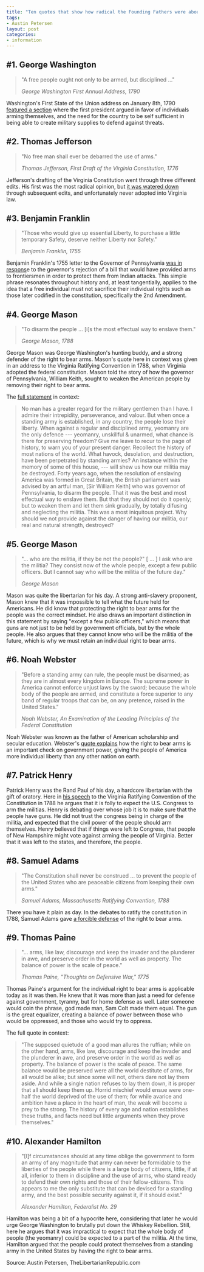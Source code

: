 ```yaml
---
title: "Ten quotes that show how radical the Founding Fathers were about gun ownership"
tags:
- Austin Petersen
layout: post
categories:
- information
---
```


## \#1. George Washington

> "A free people ought not only to be armed, but disciplined ..."
>
> <cite>George Washington First Annual Address, 1790</cite>

Washington's First State of the Union address on January 8th, 1790 [featured a section](https://avalon.law.yale.edu/18th_century/washs01.asp) where the first president argued in favor of individuals arming themselves, and the need for the country to be self sufficient in being able to create military supplies to defend against threats.

## \#2. Thomas Jefferson

> "No free man shall ever be debarred the use of arms."
>
> <cite>Thomas Jefferson, First Draft of the Virginia Constitution, 1776</cite>

Jefferson's drafting of the Virginia Constitution went through three different edits. His first was the most radical opinion, but [it was watered down ](https://www.monticello.org/site/jefferson/no-freeman-shall-be-debarred-use-arms-quotation)through subsequent edits, and unfortunately never adopted into Virginia law.

## \#3. Benjamin Franklin

> "Those who would give up essential Liberty, to purchase a little temporary Safety, deserve neither Liberty nor Safety."
>
> <cite>Benjamin Franklin, 1755</cite>

Benjamin Franklin's 1755 letter to the Governor of Pennsylvania [was in respons](https://founders.archives.gov/documents/Franklin/01-06-02-0107)e to the governor's rejection of a bill that would have provided arms to frontiersmen in order to protect them from Indian attacks. This simple phrase resonates throughout history and, at least tangentially, applies to the idea that a free individual must not sacrifice their individual rights such as those later codified in the constitution, specifically the 2nd Amendment.

## \#4. George Mason

> "To disarm the people ... \[i\]s the most effectual way to enslave them."
>
> <cite>George Mason, 1788</cite>

George Mason was George Washington's hunting buddy, and a strong defender of the right to bear arms. Mason's quote here in context was given in an address to the Virginia Ratifying Convention in 1788, when Virginia adopted the federal constitution. Mason told the story of how the governor of Pennsylvania, William Keith, sought to weaken the American people by removing their right to bear arms.

The [full statement](https://www.wwnorton.com/college/history/archive/resources/documents/ch07_04.htm) in context:

> No man has a greater regard for the military gentlemen than I have. I admire their intrepidity, perseverance, and valour. But when once a standing army is established, in any country, the people lose their liberty. When against a regular and disciplined army, yeomanry are the only defence --- yeomanry, unskillful & unarmed, what chance is there for preserving freedom? Give me leave to recur to the page of history, to warn you of your present danger. Recollect the history of most nations of the world. What havock, desolation, and destruction, have been perpetrated by standing armies? An instance within the memory of some of this house, --- will shew us how our militia may be destroyed. Forty years ago, when the resolution of enslaving America was formed in Great Britain, the British parliament was advised by an artful man, \[Sir William Keith\] who was governor of Pennsylvania, to disarm the people. That it was the best and most effectual way to enslave them. But that they should not do it openly; but to weaken them and let them sink gradually, by totally difusing and neglecting the militia. This was a most iniquitous project. Why should we not provide against the danger of having our militia, our real and natural strength, destroyed?

## \#5. George Mason

> "... who are the militia, if they be not the people?" \[ ... \] I ask who are the militia? They consist now of the whole people, except a few public officers. But I cannot say who will be the militia of the future day."
>
> <cite>George Mason</cite>

Mason was quite the libertarian for his day. A strong anti-slavery proponent, Mason knew that it was impossible to tell what the future held for Americans. He did know that protecting the right to bear arms for the people was the correct mindset. He also draws an important distinction in this statement by saying "except a few public officers," which means that guns are not just to be held by government officials, but by the whole people. He also argues that they cannot know who will be the militia of the future, which is why we must retain an individual right to bear arms.

## \#6. Noah Webster

> "Before a standing army can rule, the people must be disarmed; as they are in almost every kingdom in Europe. The supreme power in America cannot enforce unjust laws by the sword; because the whole body of the people are armed, and constitute a force superior to any band of regular troops that can be, on any pretence, raised in the United States."
>
> <cite>Noah Webster, *An Examination of the Leading Principles of the Federal Constitution*</cite>

Noah Webster was known as the father of American scholarship and secular education. Webster's [quote explains](https://www.potowmack.org/2noahweb.html) how the right to bear arms is an important check on government power, giving the people of America more individual liberty than any other nation on earth.

## \#7. Patrick Henry

Patrick Henry was the Rand Paul of his day, a hardcore libertarian with the gift of oratory. Here in [his speech](https://press-pubs.uchicago.edu/founders/documents/a1_8_12s27.html) to the Virginia Ratifying Convention of the Constitution in 1788 he argues that it is folly to expect the U.S. Congress to arm the militias. Henry is debating over whose job it is to make sure that the people have guns. He did not trust the congress being in charge of the militia, and expected that the civil power of the people should arm themselves. Henry believed that if things were left to Congress, that people of New Hampshire might vote against arming the people of Virginia. Better that it was left to the states, and therefore, the people.

## \#8. Samuel Adams

> "The Constitution shall never be construed ... to prevent the people of the United States who are peaceable citizens from keeping their own arms."
>
> <cite>Samuel Adams, Massachusetts Ratifying Convention, 1788</cite>

There you have it plain as day. In the debates to ratify the constitution in 1788, Samuel Adams gave [a forcible defense](https://www.samuel-adams-heritage.com/quotes/popular.html) of the right to bear arms.

## \#9. Thomas Paine

> "... arms, like law, discourage and keep the invader and the plunderer in awe, and preserve order in the world as well as property. The balance of power is the scale of peace."
>
> <cite>Thomas Paine, "Thoughts on Defensive War," 1775</cite>

Thomas Paine's argument for the individual right to bear arms is applicable today as it was then. He knew that it was more than just a need for defense against government, tyranny, but for home defense as well. Later someone would coin the phrase, god made man, Sam Colt made them equal. The gun is the great equalizer, creating a balance of power between those who would be oppressed, and those who would try to oppress.

The full quote in context:

> "The supposed quietude of a good man allures the ruffian; while on the other hand, arms, like law, discourage and keep the invader and the plunderer in awe, and preserve order in the world as well as property. The balance of power is the scale of peace. The same balance would be preserved were all the world destitute of arms, for all would be alike; but since some will not, others dare not lay them aside. And while a single nation refuses to lay them down, it is proper that all should keep them up. Horrid mischief would ensue were one-half the world deprived of the use of them; for while avarice and ambition have a place in the heart of man, the weak will become a prey to the strong. The history of every age and nation establishes these truths, and facts need but little arguments when they prove themselves."

## \#10. Alexander Hamilton

> "\[I\]f circumstances should at any time oblige the government to form an army of any magnitude that army can never be formidable to the liberties of the people while there is a large body of citizens, little, if at all, inferior to them in discipline and the use of arms, who stand ready to defend their own rights and those of their fellow-citizens. This appears to me the only substitute that can be devised for a standing army, and the best possible security against it, if it should exist."
>
> <cite>Alexander Hamilton, *Federalist No. 29*</cite>

Hamilton was being a bit of a hypocrite here, considering that later he would urge George Washington to brutally put down the Whiskey Rebellion. Still, here he argues that it was impractical to expect that the whole body of people (the yeomanry) could be expected to a part of the militia. At the time, Hamilton argued that the people could protect themselves from a standing army in the United States by having the right to bear arms.

Source: Austin Petersen, TheLibertarianRepublic.com
